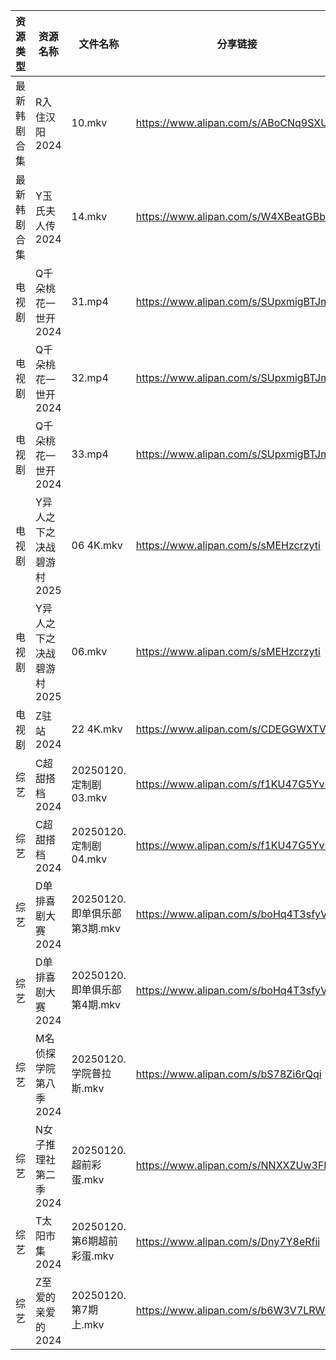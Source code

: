 | 资源类型   | 资源名称            | 文件名称                  | 分享链接                                 | 更新时间                |
| ------ | --------------- | --------------------- | ------------------------------------ | ------------------- |
| 最新韩剧合集 | R入住汉阳2024       | 10.mkv                | https://www.alipan.com/s/ABoCNq9SXUm | 2025-01-20 00:06:20 |
| 最新韩剧合集 | Y玉氏夫人传2024      | 14.mkv                | https://www.alipan.com/s/W4XBeatGBb7 | 2025-01-20 00:06:50 |
| 电视剧    | Q千朵桃花一世开2024    | 31.mp4                | https://www.alipan.com/s/SUpxmigBTJm | 2025-01-20 18:06:29 |
| 电视剧    | Q千朵桃花一世开2024    | 32.mp4                | https://www.alipan.com/s/SUpxmigBTJm | 2025-01-20 18:06:29 |
| 电视剧    | Q千朵桃花一世开2024    | 33.mp4                | https://www.alipan.com/s/SUpxmigBTJm | 2025-01-20 18:06:29 |
| 电视剧    | Y异人之下之决战碧游村2025 | 06 4K.mkv             | https://www.alipan.com/s/sMEHzcrzyti | 2025-01-20 16:06:32 |
| 电视剧    | Y异人之下之决战碧游村2025 | 06.mkv                | https://www.alipan.com/s/sMEHzcrzyti | 2025-01-20 14:06:30 |
| 电视剧    | Z驻站2024         | 22 4K.mkv             | https://www.alipan.com/s/CDEGGWXTVZe | 2025-01-20 08:06:58 |
| 综艺     | C超甜搭档2024       | 20250120.定制剧03.mkv    | https://www.alipan.com/s/f1KU47G5YvP | 2025-01-20 14:06:47 |
| 综艺     | C超甜搭档2024       | 20250120.定制剧04.mkv    | https://www.alipan.com/s/f1KU47G5YvP | 2025-01-20 14:06:46 |
| 综艺     | D单排喜剧大赛2024     | 20250120.即单俱乐部第3期.mkv | https://www.alipan.com/s/boHq4T3sfyV | 2025-01-20 14:06:49 |
| 综艺     | D单排喜剧大赛2024     | 20250120.即单俱乐部第4期.mkv | https://www.alipan.com/s/boHq4T3sfyV | 2025-01-20 14:06:49 |
| 综艺     | M名侦探学院第八季2024   | 20250120.学院普拉斯.mkv    | https://www.alipan.com/s/bS78Zi6rQqi | 2025-01-20 14:07:10 |
| 综艺     | N女子推理社第二季2024   | 20250120.超前彩蛋.mkv     | https://www.alipan.com/s/NNXXZUw3FNE | 2025-01-20 14:07:34 |
| 综艺     | T太阳市集2024       | 20250120.第6期超前彩蛋.mkv  | https://www.alipan.com/s/Dny7Y8eRfii | 2025-01-20 14:07:56 |
| 综艺     | Z至爱的亲爱的2024     | 20250120.第7期上.mkv     | https://www.alipan.com/s/b6W3V7LRWRj | 2025-01-20 14:08:39 |
